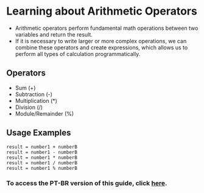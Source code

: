 # Learning about Arithmetic Operators

- Arithmetic operators perform fundamental math operations between two variables and return the result.
- If it is necessary to write larger or more complex operations, we can combine these operators and create expressions, which allows us to perform all types of calculation programmatically.

## Operators

- Sum (+)
- Subtraction (-)
- Multiplication (*)
- Division (/)
- Module/Remainder (%)

## Usage Examples

    result = number1 + numberB
	result = number1 - numberB
	result = number1 * numberB
	result = number1 / numberB
	result = number1 % numberB


### To access the PT-BR version of this guide, click [here](./README_PT-BR.md).